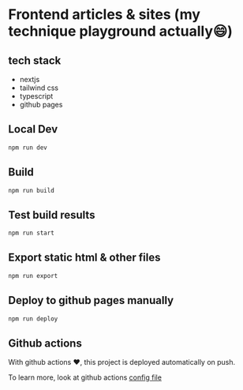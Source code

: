 # Frontend articles & sites (my technique playground actually😄)
## tech stack
  - nextjs
  - tailwind css
  - typescript
  - github pages
## Local Dev

```bash
npm run dev
```

## Build

```bash
npm run build
```

## Test build results

```bash
npm run start
```

## Export static html & other files

```bash
npm run export
```

## Deploy to github pages manually

```bash
npm run deploy
```

## Github actions
With github actions ❤, this project is deployed automatically on push.

To learn more, look at github actions [config file](./.github/workflows/main.yml)



